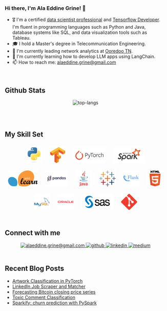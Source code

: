 ### Hi there, I'm Ala Eddine Grine! 👋

- 🎖️ I'm a certified [data scientist professional](https://graduation.udacity.com/confirm/e/0d20c814-dba3-11ed-9653-db707720509e) and [Tensorflow Developer](https://www.credential.net/ddf9b724-6d86-457f-b167-7cbbd43bce29). I'm fluent in programming languages such as Python and Java, database systems like SQL, and data visualization tools such as Tableau. 
- 🎓 I hold a Master's degree in Telecommunication Engineering. 
- 🔭 I'm currently leading network analytics at [Ooredoo TN](https://www.ooredoo.tn/Business/en/accueil).
- 🎯 I'm currently learning how to develop LLM apps using LangChain.
- 📫 How to reach me: alaeddine.grine@gmail.com

<br/>

## Github Stats

<div align="center">

![top-langs](https://github-readme-stats.vercel.app/api/top-langs?username=AlaGrine&show_icons=true&theme=radical)

<!-- ![github stats](https://github-readme-stats.vercel.app/api?username=AlaGrine&show_icons=true&theme=radical) -->
</div>
<br/>
<br/>

## My Skill Set

<div align="center">  
<img style="margin: 10px" src="https://github.com/AlaGrine/AlaGrine/blob/main/SVGs//python.svg" alt="Python" height="50" />   
<img style="margin: 10px" src="https://github.com/AlaGrine/AlaGrine/blob/main/SVGs//tensorflow.svg" alt="Tensorflow" height="50" />  
<img style="margin: 10px" src="https://github.com/AlaGrine/AlaGrine/blob/main/SVGs//pytorch-ar21.svg" alt="PyTorch" height="50" /> 
<img style="margin: 10px" src="https://github.com/AlaGrine/AlaGrine/blob/main/SVGs//apache_spark.svg" alt="apache_spark" height="50" /> 
<img style="margin: 10px" src="https://github.com/AlaGrine/AlaGrine/blob/main/SVGs//sklearn.svg" alt="Sklearn" height="50" /> 
<img style="margin: 10px" src="https://github.com/AlaGrine/AlaGrine/blob/main/SVGs//Pandas.svg" alt="Pandas" height="50" /> 
<img style="margin: 10px" src="https://github.com/AlaGrine/AlaGrine/blob/main/SVGs//java.svg" alt="Java" height="50" />   
<img style="margin: 10px" src="https://github.com/AlaGrine/AlaGrine/blob/main/SVGs//Tableau.svg" alt="Tableau" height="50" />
<img style="margin: 10px" src="https://github.com/AlaGrine/AlaGrine/blob/main/SVGs//flask.svg" alt="Flask" height="50" />    
<img style="margin: 10px" src="https://github.com/AlaGrine/AlaGrine/blob/main/SVGs//html5.svg" alt="HTML5" height="50" />  
<img style="margin: 10px" src="https://github.com/AlaGrine/AlaGrine/blob/main/SVGs//mysql.svg" alt="Mysql" height="50" />  
<img style="margin: 10px" src="https://github.com/AlaGrine/AlaGrine/blob/main/SVGs//oracle.svg" alt="Oracle" height="50" /> 
<img style="margin: 10px" src="https://github.com/AlaGrine/AlaGrine/blob/main/SVGs//sas.svg" alt="SAS" height="50" />
<img style="margin: 10px" src="https://github.com/AlaGrine/AlaGrine/blob/main/SVGs//git.svg" alt="Git" height="50" />  
</div>

<br/>

## Connect with me

<div align="center">
<a href="mailto:alaeddine.grine@gmail.com" target="_blank">
    <img src=https://img.shields.io/badge/Gmail-D14836?style=for-the-badge&logo=gmail&logoColor=white
              alt="alaeddine.grine@gmail.com" style="margin-bottom: 5px;" />
</a>
<a href="https://github.com/AlaGrine" target="_blank">
<img src=https://img.shields.io/badge/github-%2324292e.svg?&style=for-the-badge&logo=github&logoColor=white alt=github style="margin-bottom: 5px;" />
</a>
<a href="https://linkedin.com/in/ala-eddine-grine" target="_blank">
<img src=https://img.shields.io/badge/linkedin-%231E77B5.svg?&style=for-the-badge&logo=linkedin&logoColor=white alt=linkedin style="margin-bottom: 5px;" />
</a>
<a href="https://medium.com/@alaeddine.grine" target="_blank">
<img src=https://img.shields.io/badge/medium-%23292929.svg?&style=for-the-badge&logo=medium&logoColor=white alt=medium style="margin-bottom: 5px;" />
</a>  
</div>

<br/>

## Recent Blog Posts

<!-- REFERENCE: https://github.com/gautamkrishnar/blog-post-workflow -->

<!-- BLOG-POST-LIST:START -->
- [Artwork Classification in PyTorch](https://medium.com/@alaeddine.grine/artwork-classification-in-pytorch-b4f3395b877e?source=rss-f04d116a73e4------2)
- [LinkedIn Job Scraper and Matcher](https://medium.com/@alaeddine.grine/linkedin-job-scraper-and-matcher-85d0308ef9aa?source=rss-f04d116a73e4------2)
- [Forecasting Bitcoin closing price series](https://medium.com/@alaeddine.grine/forecasting-bitcoin-closing-price-series-f280bd6766c1?source=rss-f04d116a73e4------2)
- [Toxic Comment Classification](https://medium.com/@alaeddine.grine/toxic-comment-classification-317628632336?source=rss-f04d116a73e4------2)
- [Sparkify: churn prediction with PySpark](https://medium.com/@alaeddine.grine/sparkify-churn-prediction-with-pyspark-47f3c166a952?source=rss-f04d116a73e4------2)
<!-- BLOG-POST-LIST:END -->
